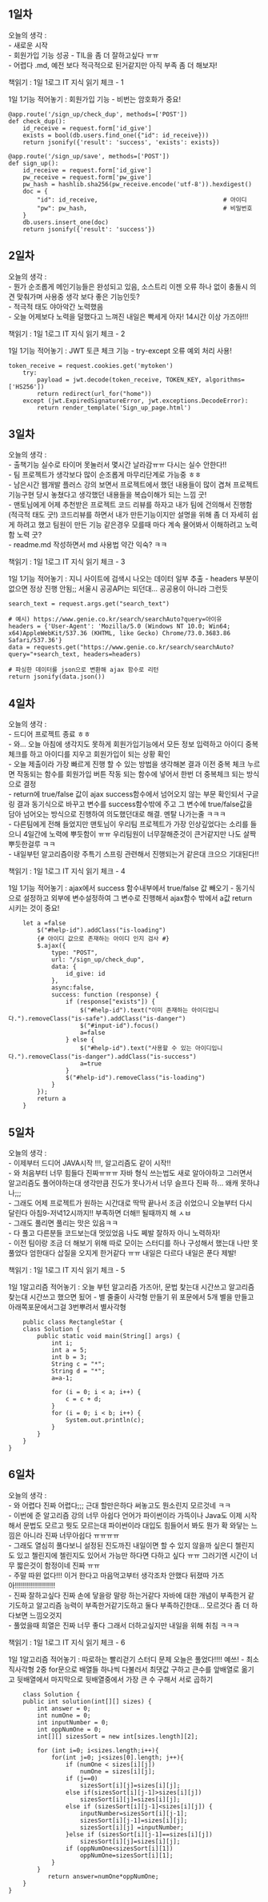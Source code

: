 ## 1일차    

오늘의 생각 :    
    - 새로운 시작    
    - 회원가입 기능 성공 
    - TIL을 좀 더 잘하고싶다 ㅠㅠ    
    - 어렵다 .md, 예전 보다 적극적으로 된거같지만 아직 부족 좀 더 해보자!   

책읽기 : 1일 1로그 IT 지식 읽기 체크 - 1

1일 1기능 적어놓기 : 회원가입 기능 - 비번는 암호화가 중요!

    @app.route('/sign_up/check_dup', methods=['POST'])
    def check_dup():
        id_receive = request.form['id_give']
        exists = bool(db.users.find_one({"id": id_receive}))
        return jsonify({'result': 'success', 'exists': exists})

    @app.route('/sign_up/save', methods=['POST'])
    def sign_up():
        id_receive = request.form['id_give']
        pw_receive = request.form['pw_give']
        pw_hash = hashlib.sha256(pw_receive.encode('utf-8')).hexdigest()
        doc = {
            "id": id_receive,                                   # 아이디
            "pw": pw_hash,                                      # 비밀번호   
        }
        db.users.insert_one(doc)
        return jsonify({'result': 'success'})

## 2일차 

오늘의 생각 :    
    - 뭔가 순조롭게 메인기능들은 완성되고 있음, 소스트리 이젠 오류 하나 없이 충돌시 의견 맞춰가며 사용중 생각 보다 좋은 기능인듯?   
    - 적극적 태도 야아악간 노력했음   
    - 오늘 어제보다 노력을 덜했다고 느껴진 내일은 빡세게 아자! 14시간 이상 가즈아!!!   

책읽기 : 1일 1로그 IT 지식 읽기 체크 - 2

1일 1기능 적어놓기 : JWT 토큰 체크 기능 - try-except 오류 예외 처리 사용!

    token_receive = request.cookies.get('mytoken')
        try:
            payload = jwt.decode(token_receive, TOKEN_KEY, algorithms=['HS256'])
            return redirect(url_for("home"))
        except (jwt.ExpiredSignatureError, jwt.exceptions.DecodeError):
            return render_template('Sign_up_page.html')
            
## 3일차 

오늘의 생각 :    
    - 출책기능 실수로 타이머 못눌러서 몇시간 날라감ㅠㅠ 다시는 실수 안한다!!   
    - 팀 프로젝트가 생각보다 많이 순조롭게 마무리단계로 가능중 ㅎㅎ   
    - 남은시간 웹개발 플러스 강의 보면서 프로젝트에서 했던 내용들이 많이 겹쳐 프로젝트 기능구현 당시 놓쳤다고 생각했던 내용들을 복습이해가 되는 느낌 굿!   
    - 맨토님에게 어제 추천받은 프로젝트 코드 리뷰를 하자고 내가 팀에 건의해서 진행함 (적극적 태도 굿!) 코드리뷰를 하면서 내가 만든기능이지만 설명을 위해 좀 더 자세히 쉽게 하려고 했고 팀원이 만든 기능 같은경우 모를때 마다 계속 물어봐서 이해하려고 노력함 노력 굿?   
    - readme.md 작성하면서 md 사용법 약간 익숙? ㅋㅋ   

책읽기 : 1일 1로그 IT 지식 읽기 체크 - 3

1일 1기능 적어놓기 : 지니 사이트에 검색시 나오는 데이터 일부 추출 - headers 부분이 없으면 정상 진행 안됨;; 서울시 공공API는 되던대... 공공용이 아니라 그런듯

    search_text = request.args.get("search_text")

    # 예시) https://www.genie.co.kr/search/searchAuto?query=아이유
    headers = {'User-Agent': 'Mozilla/5.0 (Windows NT 10.0; Win64; x64)AppleWebKit/537.36 (KHTML, like Gecko) Chrome/73.0.3683.86 Safari/537.36'}
    data = requests.get("https://www.genie.co.kr/search/searchAuto?query="+search_text, headers=headers)

    # 파싱한 데이터를 json으로 변환해 ajax 함수로 리턴
    return jsonify(data.json())
        
## 4일차 

오늘의 생각 :   
    - 드디어 프로젝트 종료 ㅎㅎ   
    - 와... 오늘 아침에 생각지도 못하게 회원가입기능에서 모든 정보 입력하고 아이디 중복체크를 하고 아이디를 지우고 회원가입이 되는 상황 확인   
    - 오늘 제출이라 가장 빠르게 진행 할 수 있는 방법을 생각해본 결과 이전 중복 체크 누르면 작동되는 함수를 회원가입 버튼 작동 되는 함수에 넣어서 한번 더 중복체크 되는 방식으로 결정   
    - return에 true/false 값이 ajax success함수에서 넘어오지 않는 부문 확인되서 구글링 결과 동기식으로 바꾸고 변수를 success함수밖에 주고 그 변수에 true/false값을 담아 넘어오는 방식으로 진행하여 의도했던대로 해결. 멘탈 나가는줄 ㅋㅋㅋ   
    - 다른팀에게 전해 들었지만 맨토님이 우리팀 프로젝트가 가장 인상깊었다는 소리를 들으니 4일간에 노력에 뿌듯함이 ㅠㅠ 우리팀원이 너무잘해준것이 큰거같지만 나도 살짝 뿌듯한걸루 ㅋㅋ   
    - 내일부턴 알고리즘이랑 주특기 스프링 관련해서 진행되는거 같은대 크으으 기대된다!!   
    
책읽기 : 1일 1로그 IT 지식 읽기 체크 - 4
    
1일 1기능 적어놓기 : ajax에서 success 함수내부에서 true/false 값 빼오기 - 동기식으로 설정하고 외부에 변수설정하여 그 변수로 진행해서 ajax함수 밖에서 a값 return 시키는 것이 중요!
    
        let a =false
            $("#help-id").addClass("is-loading")
            {# 아이디 값으로 존재하는 아이디 인지 검사 #}
            $.ajax({
                type: "POST",
                url: "/sign_up/check_dup",
                data: {
                    id_give: id
                },
                async:false,
                success: function (response) {
                    if (response["exists"]) {
                        $("#help-id").text("이미 존재하는 아이디입니다.").removeClass("is-safe").addClass("is-danger")
                        $("#input-id").focus()
                        a=false
                    } else {
                        $("#help-id").text("사용할 수 있는 아이디입니다.").removeClass("is-danger").addClass("is-success")
                        a=true
                    }
                    $("#help-id").removeClass("is-loading")
                }
            });
            return a
        }
        
        
        
## 5일차 

오늘의 생각 :   
    - 이제부터 드디어 JAVA시작 !!!, 알고리즘도 같이 시작!!   
    - 와 처음부터 너무 힘들다 진짜ㅠㅠㅠ 자바 형식 쓰는법도 새로 알아야하고 그러면서 알고리즘도 풀어야하는대 생각만큼 진도가 못나가서 너무 슬프다 진짜 하... 왜캐 못하냐 나;;;   
    - 그래도 어제 프로젝트가 원하는 시간대로 딱딱 끝나서 조금 쉬었으니 오늘부터 다시 달린다 아침9-저녁12시까지!! 부족하면 더해!! 될때까지 해 ㅅㅂ   
    - 그래도 풀리면 풀리는 맛은 있음ㅋㅋ   
    - 다 풀고 다른분들 코드보는대 멋있었음 나도 쩨발 잘하자 아니 노력하자!   
    - 이전 팀이랑 조금 더 해보기 위해 따로 모이는 스터디를 하나 구성해서 했는대 나만 못풀었다 엄한대다 삽질을 오지게 한거같다 ㅠㅠ 내일은 다르다 내일은 푼다 제발!    
    
책읽기 : 1일 1로그 IT 지식 읽기 체크 - 5
    
1일 1알고리즘 적어놓기 : 오늘 부턴 알고리즘 가즈아!, 문법 찾는대 시간쓰고 알고리즘 찾는대 시간쓰고 했으면 됬어 - 별 줄줄이 사각형 만들기 위 포문에서 5개 별을 만들고 아래쪽포문에서그걸 3번뿌려서 별사각형  
    
        public class RectangleStar {
        class Solution {
            public static void main(String[] args) {
                int i;
                int a = 5;
                int b = 3;
                String c = "*";
                String d = "*";
                a=a-1;

                for (i = 0; i < a; i++) {
                    c = c + d;
                }
                for (i = 0; i < b; i++) {
                    System.out.println(c);
                }
            }
        }
    }
    

## 6일차 

오늘의 생각 :   
    - 와 어렵다 진짜 어렵다;;; 근대 할만은하다 써놓고도 뭔소린지 모르것네 ㅋㅋ   
    - 이번에 준 알고리즘 강의 너무 아쉽다 언어가 파이썬이라 가뜩이나 Java도 이제 시작해서 문법도 모르고 뭣도 모르는대 파이썬이라 대입도 힘들어서 봐도 뭔가 확 와닿는 느낌은 아니라  진짜 너무아쉽다 ㅠㅠㅠㅠ   
    - 그래도 열심히 풀다보니 설정된 진도까진 내일이면 할 수 있지 않을까 싶은디 첼린지도 있고 첼린지에 첼린지도 있어서 가능만 하다면 다하고 싶다 ㅠㅠ 그러기엔 시간이 너무 짧은것이 함정이네 진짜 ㅠㅠ   
    - 주말 따윈 없다!!! 이거 한다고 마음먹고부터 생각조차 안했다 뒤졌따 가즈아!!!!!!!!!!!!!!!!!!!!   
    - 진짜 잘하고싶다 진짜 손에 닿을랑 말랑 하는거같다 자바에 대한 개념이 부족한거 같기도하고 알고리즘 능력이 부족한거같기도하고 둘다 부족하긴한대... 모르것다 좀 더 하다보면 느낌오것지    
    - 풀었을때 희열은 진짜 너무 좋다 그래서 더하고싶지만 내일을 위해 취침 ㅋㅋㅋ   
    
책읽기 : 1일 1로그 IT 지식 읽기 체크 - 6
    
1일 1알고리즘 적어놓기 : 따로하는 빨리걷기 스터디 문제 오늘은 풀었다!!!! 예쓰! - 최소 직사각형  2중 for문으로 배열들 하나씩 다불러서 최댓값 구하고 큰수를 앞배열로 옮기고 뒷배열에서 마지막으로 뒷배열중에서 가장 큰 수 구해서 서로 곱하기

        class Solution {
        public int solution(int[][] sizes) {
            int answer = 0;        
            int numOne = 0;
            int inputNumber = 0;
            int oppNumOne = 0;       
            int[][] sizesSort = new int[sizes.length][2];

            for (int i=0; i<sizes.length;i++){
                for(int j=0; j<sizes[0].length; j++){
                    if (numOne < sizes[i][j])
                        numOne = sizes[i][j];
                    if (j==0)
                        sizesSort[i][j]=sizes[i][j];
                    else if(sizesSort[i][j-1]>sizes[i][j])
                        sizesSort[i][j]=sizes[i][j];
                    else if (sizesSort[i][j-1]<sizes[i][j]) {
                        inputNumber=sizesSort[i][j-1];
                        sizesSort[i][j-1]=sizes[i][j];
                        sizesSort[i][j] =inputNumber;
                    }else if (sizesSort[i][j-1]==sizes[i][j])
                        sizesSort[i][j]=sizes[i][j];         
                    if (oppNumOne<sizesSort[i][1])
                        oppNumOne=sizesSort[i][1];
                }
            }       
               return answer=numOne*oppNumOne;        
        }
    }
